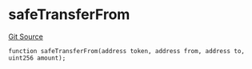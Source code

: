 # safeTransferFrom
[Git Source](https://github.com/zammdefi/zRouter/blob/a05798c96306fd33a6d62d08f875ca1ad04f0e1f/src/zRouter.sol)


```solidity
function safeTransferFrom(address token, address from, address to, uint256 amount);
```

